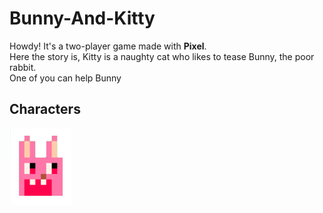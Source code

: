 # Bunny-And-Kitty
Howdy! It's a two-player game made with **Pixel**.  
Here the story is, Kitty is a naughty cat who likes to tease Bunny, the poor rabbit.  
One of you can   help Bunny
## Characters
![Bunny](https://github.com/Pinkowo/Bunny-And-Kitty/blob/master/pics/Bunny.png)
